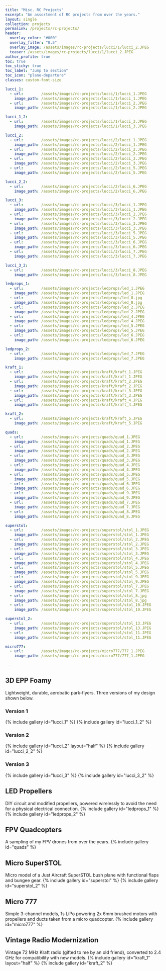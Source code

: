 ```yaml
---
title: "Misc. RC Projects"
excerpt: "An assortment of RC projects from over the years."
layout: single
collection: projects
permalink: /projects/rc-projects/
header:
  overlay_color: "#000"
  overlay_filter: "0.5"
  overlay_image: /assets/images/rc-projects/lucci/1/lucci_2.JPEG
  teaser: /assets/images/rc-projects/lucci/1/lucci_2.JPEG
author_profile: true
toc: true
toc_sticky: true
toc_label: "Jump to section"
toc_icon: "plane-departure"
classes: custom-font-size

lucci_1:
  - url:        /assets/images/rc-projects/lucci/1/lucci_1.JPEG
    image_path: /assets/images/rc-projects/lucci/1/lucci_1.JPEG
  - url:        /assets/images/rc-projects/lucci/1/lucci_2.JPEG
    image_path: /assets/images/rc-projects/lucci/1/lucci_2.JPEG

lucci_1_2:
  - url:        /assets/images/rc-projects/lucci/1/lucci_3.JPEG
    image_path: /assets/images/rc-projects/lucci/1/lucci_3.JPEG

lucci_2:
  - url:        /assets/images/rc-projects/lucci/2/lucci_1.JPEG
    image_path: /assets/images/rc-projects/lucci/2/lucci_1.JPEG
  - url:        /assets/images/rc-projects/lucci/2/lucci_2.JPEG
    image_path: /assets/images/rc-projects/lucci/2/lucci_2.JPEG
  - url:        /assets/images/rc-projects/lucci/2/lucci_3.JPEG
    image_path: /assets/images/rc-projects/lucci/2/lucci_3.JPEG
  - url:        /assets/images/rc-projects/lucci/2/lucci_5.JPEG
    image_path: /assets/images/rc-projects/lucci/2/lucci_5.JPEG

lucci_2_2:
  - url:        /assets/images/rc-projects/lucci/2/lucci_6.JPEG
    image_path: /assets/images/rc-projects/lucci/2/lucci_6.JPEG

lucci_3:
  - url:        /assets/images/rc-projects/lucci/3/lucci_1.JPEG
    image_path: /assets/images/rc-projects/lucci/3/lucci_1.JPEG
  - url:        /assets/images/rc-projects/lucci/3/lucci_2.JPEG
    image_path: /assets/images/rc-projects/lucci/3/lucci_2.JPEG
  - url:        /assets/images/rc-projects/lucci/3/lucci_3.JPEG
    image_path: /assets/images/rc-projects/lucci/3/lucci_3.JPEG
  - url:        /assets/images/rc-projects/lucci/3/lucci_5.JPEG
    image_path: /assets/images/rc-projects/lucci/3/lucci_5.JPEG
  - url:        /assets/images/rc-projects/lucci/3/lucci_6.JPEG
    image_path: /assets/images/rc-projects/lucci/3/lucci_6.JPEG
  - url:        /assets/images/rc-projects/lucci/3/lucci_7.JPEG
    image_path: /assets/images/rc-projects/lucci/3/lucci_7.JPEG

lucci_3_2:
  - url:        /assets/images/rc-projects/lucci/3/lucci_8.JPEG
    image_path: /assets/images/rc-projects/lucci/3/lucci_8.JPEG

ledprops_1:
  - url:        /assets/images/rc-projects/ledprops/led_1.JPEG
    image_path: /assets/images/rc-projects/ledprops/led_1.JPEG
  - url:        /assets/images/rc-projects/ledprops/led_8.jpg
    image_path: /assets/images/rc-projects/ledprops/led_8.jpg
  - url:        /assets/images/rc-projects/ledprops/led_2.JPEG
    image_path: /assets/images/rc-projects/ledprops/led_2.JPEG
  - url:        /assets/images/rc-projects/ledprops/led_4.JPEG
    image_path: /assets/images/rc-projects/ledprops/led_4.JPEG
  - url:        /assets/images/rc-projects/ledprops/led_5.JPEG
    image_path: /assets/images/rc-projects/ledprops/led_5.JPEG
  - url:        /assets/images/rc-projects/ledprops/led_6.JPEG
    image_path: /assets/images/rc-projects/ledprops/led_6.JPEG

ledprops_2:
  - url:        /assets/images/rc-projects/ledprops/led_7.JPEG
    image_path: /assets/images/rc-projects/ledprops/led_7.JPEG

kraft_1:
  - url:        /assets/images/rc-projects/kraft/kraft_1.JPEG
    image_path: /assets/images/rc-projects/kraft/kraft_1.JPEG
  - url:        /assets/images/rc-projects/kraft/kraft_2.JPEG
    image_path: /assets/images/rc-projects/kraft/kraft_2.JPEG
  - url:        /assets/images/rc-projects/kraft/kraft_3.JPEG
    image_path: /assets/images/rc-projects/kraft/kraft_3.JPEG
  - url:        /assets/images/rc-projects/kraft/kraft_4.JPEG
    image_path: /assets/images/rc-projects/kraft/kraft_4.JPEG

kraft_2:
  - url:        /assets/images/rc-projects/kraft/kraft_5.JPEG
    image_path: /assets/images/rc-projects/kraft/kraft_5.JPEG

quads:
  - url:        /assets/images/rc-projects/quads/quad_1.JPEG
    image_path: /assets/images/rc-projects/quads/quad_1.JPEG
  - url:        /assets/images/rc-projects/quads/quad_2.JPEG
    image_path: /assets/images/rc-projects/quads/quad_2.JPEG
  - url:        /assets/images/rc-projects/quads/quad_3.JPEG
    image_path: /assets/images/rc-projects/quads/quad_3.JPEG
  - url:        /assets/images/rc-projects/quads/quad_4.JPEG
    image_path: /assets/images/rc-projects/quads/quad_4.JPEG
  - url:        /assets/images/rc-projects/quads/quad_5.JPEG
    image_path: /assets/images/rc-projects/quads/quad_5.JPEG
  - url:        /assets/images/rc-projects/quads/quad_6.JPEG
    image_path: /assets/images/rc-projects/quads/quad_6.JPEG
  - url:        /assets/images/rc-projects/quads/quad_9.JPEG
    image_path: /assets/images/rc-projects/quads/quad_9.JPEG
  - url:        /assets/images/rc-projects/quads/quad_7.JPEG
    image_path: /assets/images/rc-projects/quads/quad_7.JPEG
  - url:        /assets/images/rc-projects/quads/quad_8.JPEG
    image_path: /assets/images/rc-projects/quads/quad_8.JPEG

superstol:
  - url:        /assets/images/rc-projects/superstol/stol_1.JPEG
    image_path: /assets/images/rc-projects/superstol/stol_1.JPEG
  - url:        /assets/images/rc-projects/superstol/stol_2.JPEG
    image_path: /assets/images/rc-projects/superstol/stol_2.JPEG
  - url:        /assets/images/rc-projects/superstol/stol_3.JPEG
    image_path: /assets/images/rc-projects/superstol/stol_3.JPEG
  - url:        /assets/images/rc-projects/superstol/stol_4.JPEG
    image_path: /assets/images/rc-projects/superstol/stol_4.JPEG
  - url:        /assets/images/rc-projects/superstol/stol_5.JPEG
    image_path: /assets/images/rc-projects/superstol/stol_5.JPEG
  - url:        /assets/images/rc-projects/superstol/stol_9.JPEG
    image_path: /assets/images/rc-projects/superstol/stol_9.JPEG
  - url:        /assets/images/rc-projects/superstol/stol_7.JPEG
    image_path: /assets/images/rc-projects/superstol/stol_7.JPEG
  - url:        /assets/images/rc-projects/superstol/stol_8.jpg
    image_path: /assets/images/rc-projects/superstol/stol_8.jpg
  - url:        /assets/images/rc-projects/superstol/stol_10.JPEG
    image_path: /assets/images/rc-projects/superstol/stol_10.JPEG

superstol_2:
  - url:        /assets/images/rc-projects/superstol/stol_13.JPEG
    image_path: /assets/images/rc-projects/superstol/stol_13.JPEG
  - url:        /assets/images/rc-projects/superstol/stol_11.JPEG
    image_path: /assets/images/rc-projects/superstol/stol_11.JPEG

micro777:
  - url:        /assets/images/rc-projects/micro777/777_1.JPEG
    image_path: /assets/images/rc-projects/micro777/777_1.JPEG

---
```


## 3D EPP Foamy
Lightweight, durable, aerobatic park-flyers. Three versions of my design shown below.
### Version 1
{% include gallery id="lucci_1" %}
{% include gallery id="lucci_1_2" %}

### Version 2
{% include gallery id="lucci_2" layout="half" %}
{% include gallery id="lucci_2_2" %}

### Version 3
{% include gallery id="lucci_3" %}
{% include gallery id="lucci_3_2" %}

## LED Propellers
DIY circuit and modified propellers, powered wirelessly to avoid the need for a physical electrical connection.
{% include gallery id="ledprops_1" %}
{% include gallery id="ledprops_2" %}

## FPV Quadcopters
A sampling of my FPV drones from over the years.
{% include gallery id="quads" %}

## Micro SuperSTOL
Micro model of a Just Aircraft SuperSTOL bush plane with functional flaps and bungee gear.
{% include gallery id="superstol" %}
{% include gallery id="superstol_2" %}

## Micro 777
Simple 3-channel models, 1s LiPo powering 2x 6mm brushed motors with propellers and ducts taken from a micro quadcopter. 
{% include gallery id="micro777" %}

## Vintage Radio Modernization
Vintage 72 MHz Kraft radio (gifted to me by an old friend), converted to 2.4 GHz for compatibility with new models.
{% include gallery id="kraft_1" layout="half" %}
{% include gallery id="kraft_2" %}